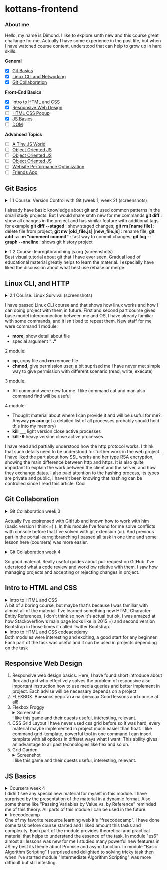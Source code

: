 # kottans-frontend
### About me 
Hello, my name is Dimond. I like to explore smth new and this course great challange for me. Actually I have some experience in the past life, but when I have watched course content, understood that can help to grow up in hard skills.

**General**
- [x] [Git Basics](#git-basics)
- [x] [Linux CLI and Networking](#linux-cli-and-networking)
- [x] [Git Collaboration](#git-collaboration)

**Front-End Basics**
- [x] [Intro to HTML and CSS](#intro-to-html-and-css)
- [x] [Responsive Web Design](#responsive-web-design)
- [ ] [HTML CSS Popup](#html-css-popup)
- [x] [JS Basics](#js-basics)
- [ ] [DOM](#dom)

**Advanced Topics**
- [ ] [A Tiny JS World](#a-tiny-js-world) 
- [ ] [Object Oriented JS](#object-oriented-js)
- [ ] [Object Oriented JS](#object-oriented-js)
- [ ] [Object Oriented JS](#mamory-pair-game)
- [ ] [Website Performance Optimization](#website-perfomanse)
- [ ] [Friends App](#friends-app)

## Git Basics
<details>
<summary>1.1 Course: Version Control with Git (week 1, week 2) (screenshots)</summary>
<img src="git-basics/1/git_basic_week_1_1.png">
<img src="git-basics/1/git_basic_week_1_2.png">
<img src="git-basics/1/git_basic_week_1_3.png">
<img src="git-basics/1/git_basic_week_2_3.png">
</details>

I already have basic knowledge about git and used common patterns in the small study projects. But I would share smth new for me commands <b> git diff </b> : show all changes in the project and has similar feature with additional tags for example <b> git diff --staged </b>: show staged changes; <b> git rm [name file] </b> : delete file from project; <b> git mv [old_file.js] [new_file.js] </b> : rename file; <b> git add -a -m "comment commit" </b> : fast way to commit changes; <b> git log --graph --oneline </b> : shows git history project


<details>
<summary>1.2 Course: learngitbranching.js.org (screenshots)</summary>
<img src="git-basics/2/git_basic_learngitbranching_1.png">
<img src="git-basics/2/git_basic_learngitbranching_2.png">
</details>
Best visual tutorial about git that I have ever seen. Gradual load of educational material greatly helps to learn the material. I especially have liked the discussion about what best use rebase or merge.

## Linux CLI, and HTTP
<details>
<summary>2.1 Course: Linux Survival (screenshots)</summary>
<img src="task_linux_cli/quiz1.png">
<img src="task_linux_cli/quiz2.png">
<img src="task_linux_cli/quiz3.png">
<img src="task_linux_cli/quiz4.png">
</details>

I have passed Linux CLI course and that shows how linux works and how I can doing project with them in future. First and second part course gives base model interconnection between me and OS, I have already familiar with some commands, and it isn't bad to repeat them. 
New staff for me were command
1 module:
<ul>
  <li>
    <b>more</b>, show detail about file
  </li>
  <li>
    special argument <b> ".." </b>
  </li>
</ul>

2 module:
<ul>
  <li>
    <b>cp</b>, copy file and <b>rm</b> remove file
  </li>
  <li>
    <b>chmod</b>, give permission user, a bit suprised me I have never met simple way to give permission with different scenario (read, write, execute) 
</ul>

3 module:
<ul>
  <li>
    All command were new for me. I like command cat and man also command find will be useful
  </li>
</ul>
4 module:
<ul>
  <li>
    Thought material about where I can provide it and will be usuful for me?. Anyway <b>ps aux</b> get a detailed list of all processes probably should hold this into my memory)
  </li>
  <li>
    <b>kill ___</b> light version close active processes
  </li>
  <li>
    <b>kill -9</b> heavy version close active processes
  </li>
</ul>

I have read and partially understood how the http protocol works. I think that such details need to be understood for further work in the web project. I have liked the part about how SSL works and her type RSA encryption, showing the main difference between http and https. It is also quite important to explain the work between the client and the server, and how they exchange datas. I also paid attention to the hashing process, its types are private and public, I haven't been knowing that hashing can be controlled since I read this article. Cool

## Git Collaboration

<details>
<summary>Git Collaboration week 3</summary>
<img src="git-collaboration/week3.png">
</details>

Actually I've expirensed with GitHub and known how to work with him (basic version I think =) ). In this module I've found for me solve conflicts with console before that I've solved with git extension (ui). And previous part in the portal learngitbranching I passed all task in one time and some lesson here (coursera) was more easier.

<details>
<summary>Git Collaboration week 4</summary>
<img src="git-collaboration/week4.png">
</details>

So good material. Really useful guides about pull request on GitHub. I've uderstood what a code review and workflow relative with them. I saw how managing projects and accepting or rejecting changes in project.

## Intro to HTML and CSS
<details>
<summary>Intro to HTML and CSS</summary>
<img src="task_html_css_intro/coursera_week1.png">
<img src="task_html_css_intro/coursera_week2.png">
</details>
A bit of a boring course, but maybe that's because I was familiar with almost all of the material. I've learned something new HTML Character Entity References, I don't think so now it's actual but ok. I was amazed at how Stackoverflow's main page looks like in 2015 =) and second version Bootstrap in those times it called Twitter Bootstrap. 

<details>
<summary>Intro to HTML and CSS codeacedemy</summary>
<img src="task_html_css_intro/codeacademy_html.png">
<img src="task_html_css_intro/codeacademy_css.png">
</details> 
Both modules were interesting and exciting, a good start for any beginner. Each part of the task was useful and it can be used in projects depending on the task

## Responsive Web Design
<ol>
  <li>
    Responsive web design basics. Here, I have found short introduce about flex and grid who effectively solves the problem of responsive also important instruction how to use media queries and better implement in project. Each advise will be necessary depends on a project
  </li>
  <li>
    FLEXBOX. Вчимося верстати на флексах
    Good lessons and course at all!
  </li>
  <li>
    Flexbox Froggy
    <details>
      <summary>Screenshot </summary>
      <img src="task_responsive_web_design/froggy.png">
    </details> 
    I like this game and their quests useful, interesting, relevant.
  </li>
  <li>
    CSS Grid Layout
    I have never used css grid before so it was hard, every material maybe implemented in project much easier than float. 
    I like command grid-template, powerful tool in one command I can insert template with all options in differet ways what I want. This ability gives an advantage to all past technologies like flex and so on. 
  </li>
  <li>
    Grid Garden 
    <details>
      <summary>Screenshot </summary>
      <img src="task_responsive_web_design/garden.png">
    </details> 
    I like this game and their quests useful, interesting, relevant.
  </li>
</ol>

## JS Basics

<details>
<summary>Coursera week 4 </summary>
  <img src="task_js_basics/coursera_js_week4.png">
</details>
I didn't see any special new material for myself in this module.
I have surprised by the presentation of the material in a dynamic format. Also some theme like "Passing Variables by Value vs. by Reference" reminded me of this theory.
All parts of this module I can be used in the future.

<details>
<summary>freecodecamp </summary>
  <img src="task_js_basics/freecodecamp_basic_js.png">
  <img src="task_js_basics/freecodecamp_es6.png">
  <img src="task_js_basics/freecodecamp_basic_data_structure.png">
  <img src="task_js_basics/freecodecamp_basic_algorithm_scripting.png">
  <img src="task_js_basics/freecodecamp_functional_programmin.png">
  <img src="task_js_basics/freecodecamp_inter_alg_scripting.png">
</details>
One of my favorite resource learning web it's "freecodecamp". I have done some task before course started and I liked amount this tasks and complexity. Each part of the module provides theoretical and practical material that helps to understand the essence of the task. In module "es6" almost all lessons was new for me I studied many powerful new features in JS my best its theme about Promise and async function. In module "Basic Algorithm Scripting" I surprised and delighted to solving tricky task then when I've started module "Intermediate Algorithm Scripting" was more difficult but still intesting. 
